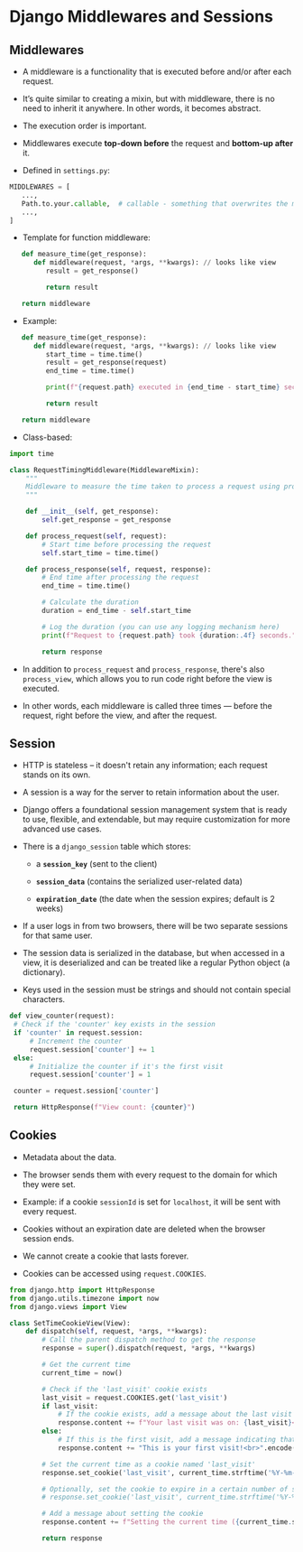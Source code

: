 # Django Middlewares and Sessions

## Middlewares

-   A middleware is a functionality that is executed before and/or after each request.

-   It’s quite similar to creating a mixin, but with middleware, there is no need to inherit it anywhere. In other words, it becomes abstract.

-   The execution order is important.

-   Middlewares execute **top-down before** the request and **bottom-up after** it.

-   Defined in `settings.py`:

```py
MIDDLEWARES = [
   ...,
   Path.to.your.callable,  # callable - something that overwrites the method __call__
   ...,
]
```

-   Template for function middleware:

```py
   def measure_time(get_response):
      def middleware(request, *args, **kwargs): // looks like view
         result = get_response()

         return result

   return middleware
```

-   Example:

```py
   def measure_time(get_response):
      def middleware(request, *args, **kwargs): // looks like view
         start_time = time.time()
         result = get_response(request)
         end_time = time.time()

         print(f"{request.path} executed in {end_time - start_time} seconds.")

         return result

   return middleware
```

-   Class-based:

```py
import time

class RequestTimingMiddleware(MiddlewareMixin):
    """
    Middleware to measure the time taken to process a request using process_request and process_response.
    """

    def __init__(self, get_response):
        self.get_response = get_response

    def process_request(self, request):
        # Start time before processing the request
        self.start_time = time.time()

    def process_response(self, request, response):
        # End time after processing the request
        end_time = time.time()

        # Calculate the duration
        duration = end_time - self.start_time

        # Log the duration (you can use any logging mechanism here)
        print(f"Request to {request.path} took {duration:.4f} seconds.")

        return response
```

-   In addition to `process_request` and `process_response`, there's also `process_view`, which allows you to run code right before the view is executed.

-   In other words, each middleware is called three times — before the request, right before the view, and after the request.

## Session

-   HTTP is stateless – it doesn't retain any information; each request stands on its own.

-   A session is a way for the server to retain information about the user.

-   Django offers a foundational session management system that is ready to use, flexible, and extendable, but may require customization for more advanced use cases.

-   There is a `django_session` table which stores:

    -   a **`session_key`** (sent to the client)

    -   **`session_data`** (contains the serialized user-related data)

    -   **`expiration_date`** (the date when the session expires; default is 2 weeks)

-   If a user logs in from two browsers, there will be two separate sessions for that same user.

-   The session data is serialized in the database, but when accessed in a view, it is deserialized and can be treated like a regular Python object (a dictionary).

-   Keys used in the session must be strings and should not contain special characters.

```py
def view_counter(request):
 # Check if the 'counter' key exists in the session
 if 'counter' in request.session:
     # Increment the counter
     request.session['counter'] += 1
 else:
     # Initialize the counter if it's the first visit
     request.session['counter'] = 1

 counter = request.session['counter']

 return HttpResponse(f"View count: {counter}")
```

## Cookies

-   Metadata about the data.

-   The browser sends them with every request to the domain for which they were set.

-   Example: if a cookie `sessionId` is set for `localhost`, it will be sent with every request.

-   Cookies without an expiration date are deleted when the browser session ends.

-   We cannot create a cookie that lasts forever.

-   Cookies can be accessed using `request.COOKIES`.

```py
from django.http import HttpResponse
from django.utils.timezone import now
from django.views import View

class SetTimeCookieView(View):
    def dispatch(self, request, *args, **kwargs):
        # Call the parent dispatch method to get the response
        response = super().dispatch(request, *args, **kwargs)

        # Get the current time
        current_time = now()

        # Check if the 'last_visit' cookie exists
        last_visit = request.COOKIES.get('last_visit')
        if last_visit:
            # If the cookie exists, add a message about the last visit time
            response.content += f"Your last visit was on: {last_visit}<br>".encode()
        else:
            # If this is the first visit, add a message indicating that
            response.content += "This is your first visit!<br>".encode()

        # Set the current time as a cookie named 'last_visit'
        response.set_cookie('last_visit', current_time.strftime('%Y-%m-%d %H:%M:%S'))

        # Optionally, set the cookie to expire in a certain number of seconds (e.g., 1 day)
        # response.set_cookie('last_visit', current_time.strftime('%Y-%m-%d %H:%M:%S'), max_age=86400)

        # Add a message about setting the cookie
        response.content += f"Setting the current time ({current_time.strftime('%Y-%m-%d %H:%M:%S')}) as a cookie.".encode()

        return response
```

